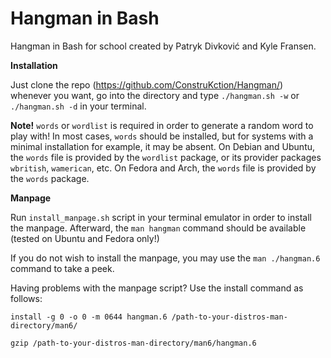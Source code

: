 # Hangman in Bash
Hangman in Bash for school created by Patryk Divković and Kyle Fransen.

__Installation__

Just clone the repo (https://github.com/ConstruKction/Hangman/) whenever you want, go into the directory and type `./hangman.sh -w` or `./hangman.sh -d` in your terminal.

**Note!**
`words` or `wordlist` is required in order to generate a random word to play with!
In most cases, `words` should be installed, but for systems with a minimal installation for example, it may be absent.
On Debian and Ubuntu, the `words` file is provided by the `wordlist` package, or its provider packages `wbritish`, `wamerican`, etc. On Fedora and Arch, the `words` file is provided by the `words` package.

__Manpage__

Run `install_manpage.sh` script in your terminal emulator in order to install the manpage.
Afterward, the `man hangman` command should be available (tested on Ubuntu and Fedora only!)

If you do not wish to install the manpage, you may use the `man ./hangman.6` command to take a peek.

Having problems with the manpage script?
Use the install command as follows:

`install -g 0 -o 0 -m 0644 hangman.6 /path-to-your-distros-man-directory/man6/`

`gzip /path-to-your-distros-man-directory/man6/hangman.6`
